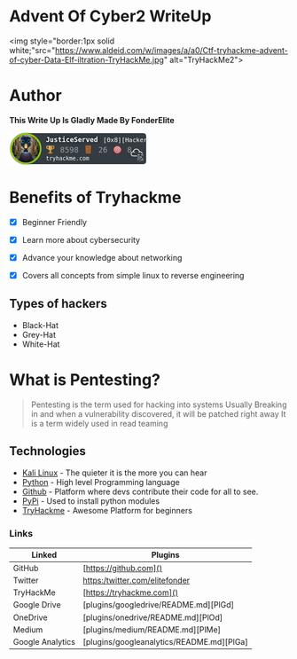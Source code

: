 # Advent Of Cyber2 WriteUp
<img style="border:1px solid white;"src="https://www.aldeid.com/w/images/a/a0/Ctf-tryhackme-advent-of-cyber-Data-Elf-iltration-TryHackMe.jpg" alt="TryHackMe2">


# Author
**This Write Up Is Gladly Made By FonderElite**<br>

<img src="JusticeServed.png">

# Benefits of Tryhackme
- [x] Beginner Friendly
- [x] Learn more about cybersecurity
- [x] Advance your knowledge about networking
- [x] Covers all concepts from simple linux to reverse engineering


## Types of hackers
 * Black-Hat
 * Grey-Hat
 * White-Hat
  
# What is Pentesting?
> Pentesting is the term used for hacking into systems
> Usually Breaking in and when a vulnerability discovered, it will be patched right away
> It is a term widely used in read teaming

## Technologies

* [Kali Linux]() - The quieter it is the more you can hear
* [Python]() - High level Programming language
* [Github]() - Platform where devs contribute their code for all to see.
* [PyPi]() - Used to install python modules
* [TryHackme]() - Awesome Platform for beginners
### Links
| Linked | Plugins|
| ------ | ------ |
| GitHub | [https://github.com]() |
| Twitter | [https:/twitter.com/elitefonder]() |
| TryHackMe |[https://tryhackme.com]()|
| Google Drive | [plugins/googledrive/README.md][PlGd] |
| OneDrive | [plugins/onedrive/README.md][PlOd] |
| Medium | [plugins/medium/README.md][PlMe] |
| Google Analytics | [plugins/googleanalytics/README.md][PlGa] |

